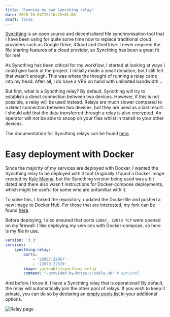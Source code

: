 ```yaml
---
title: "Running my own Syncthing relay"
date: 2020-10-04T20:16:25+01:00
draft: false
---
```


[Syncthing](https://syncthing.net/) is an open source and decentralised file synchronisation tool that I have been using for quite some time now to replace traditional cloud providers such as Google Drive, iCloud and OneDrive. I never required the file sharing features of a cloud provider, so Syncthing has been a great fit for me!

As Syncthing has been critical for my workflow, I started at looking at ways I could give back at the project. I initially made a small donation, but I still felt that wasn't enough. This was where the thought of running a relay came into my head. After all, I do have a VPS on hand with unlimited bandwidth...

But first, what is a Syncthing relay? By default, Syncthing will try to establish a direct connection between two devices. However, if this is not possible, a relay will be used instead. Relays are much slower compared to a direct connection between two devices, but they are used as a last resort. I should add that the data transferred through a relay is also encrypted. An operator will not be able to snoop on your files whilst in transit to your other devices.

The documentation for Syncthing relays can be found [here](https://docs.syncthing.net/users/strelaysrv.html).

# Easy deployment with Docker

Since the majority of my services are deployed with Docker, I wanted the Syncthing relay to be deployed with it too! Originally I found a Docker image created by [Kyle Manna](https://github.com/kylemanna), but the Syncthing version being used was a bit dated and there also wasn't instructions for Docker-compose deployments, which might be useful for some who are unfamiliar with it.

To solve this, I forked the repository, updated the Dockerfile and pushed a new image to Docker Hub. For those that are interested, my fork can be found [here](https://github.com/jackcoble/docker-syncthing-relay).

Before deploying, I also ensured that ports `22067, 22070 TCP` were opened on my firewall. I like deploying my services with Docker-compose, so here is my file in use.

```yaml
version: '3.3'
services:
    syncthing-relay:
        ports:
            - '22067:22067'
            - '22070:22070'
        image: jackcoble/syncthing-relay
        command: "-provided-by=https://coble.uk" # optional
```

And before I know it, I have a Syncthing relay that is operational! By default, the relay will automatically join the other pool of relays. If you wish to keep it private, you can do so by declaring an [empty pools list](https://docs.syncthing.net/users/strelaysrv.html#cmdoption-pools) in your additional options.

![Relay page](https://s.coble.uk/2020-10-04/relay-page.png)